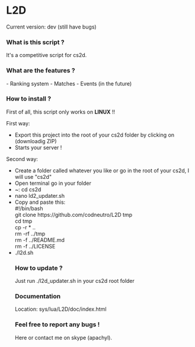 # L2D

Current version: dev (still have bugs)

<h3>What is this script ?</h3>
It's a competitive script for cs2d.

<h3>What are the features ?</h3>
- Ranking system
- Matches
- Events (in the future)

<h3>How to install ?</h3>
First of all, this script only works on <strong>LINUX</strong> !!<br>

First way:
<ul>
<li>Export this project into the root of your cs2d folder by clicking on (downloadig ZIP)</li>
<li>Starts your server !</li>
</ul>

Second way:
<ul>
<li>Create a folder called whatever you like or go in the root of your cs2d, I will use "cs2d"<br></li>
<li>Open terminal go in your folder</li>
<li>~: cd cs2d<br></li>
<li>nano ld2_updater.sh</li>
<li>Copy and paste this:<br></li>
 #!/bin/bash <br>
git clone https://github.com/codneutro/L2D tmp <br>
cd tmp <br>
cp -r * ..<br>
rm -rf ../tmp<br>
rm -f ../README.md<br>
rm -f ../LICENSE<br>
<li>./l2d.sh<br></li>

<h3>How to update ?</h3>
Just run ./l2d_updater.sh in your cs2d root folder

<h3>Documentation</h3>
Location: sys/lua/L2D/doc/index.html

<h3>Feel free to report any bugs !</h3>
Here or contact me on skype (apachyl).


